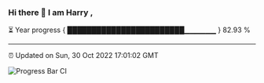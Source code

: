 ### Hi there 👋 I am Harry , 

⏳ Year progress { ████████████████████████▁▁▁▁▁▁ } 82.93 %

---

⏰ Updated on Sun, 30 Oct 2022 17:01:02 GMT

![Progress Bar CI](https://github.com/duykhang68/duykhang68/workflows/Progress%20Bar%20CI/badge.svg)
